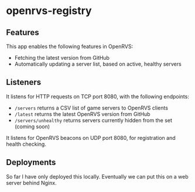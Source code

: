 # openrvs-registry

## Features

This app enables the following features in OpenRVS:

- Fetching the latest version from GitHub
- Automatically updating a server list, based on active, healthy servers

## Listeners

It listens for HTTP requests on TCP port 8080, with the following endpoints:
- `/servers` returns a CSV list of game servers to OpenRVS clients
- `/latest` returns the latest OpenRVS version from GitHub
- `/servers/unhealthy` returns servers currently hidden from the set (coming soon)

It listens for OpenRVS beacons on UDP port 8080, for registration and health checking.

## Deployments

So far I have only deployed this locally. Eventually we can put this on a web
server behind Nginx.